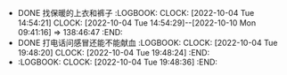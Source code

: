 - DONE 找保暖的上衣和裤子
  :LOGBOOK:
  CLOCK: [2022-10-04 Tue 14:54:21]
  CLOCK: [2022-10-04 Tue 14:54:29]--[2022-10-10 Mon 09:41:16] =>  138:46:47
  :END:
- DONE 打电话问感冒还能不能献血
  :LOGBOOK:
  CLOCK: [2022-10-04 Tue 19:48:20]
  CLOCK: [2022-10-04 Tue 19:48:24]
  :END:
- :LOGBOOK:
  CLOCK: [2022-10-04 Tue 19:48:36]
  :END: